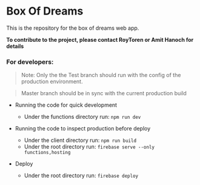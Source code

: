 # Box Of Dreams
This is the repository for the box of dreams web app.

**To contribute to the project, please contact RoyToren or Amit Hanoch for details**
  
### For developers:
> Note: Only the the Test branch should run with the config of the production environment.

> Master branch should be in sync with the current production build
- Running the code for quick development
    - Under the functions directory run: ``` npm run dev ```

- Running the code to inspect production before deploy
    - Under the client directory run: ``` npm run build ```
    - Under the root directory run: ``` firebase serve --only functions,hosting ```

- Deploy
    -  Under the root directory run: ``` firebase deploy ```
